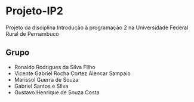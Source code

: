 # Projeto-IP2
Projeto da disciplina Introdução à programação 2 na Universidade Federal Rural de Pernambuco

## Grupo
* Ronaldo Rodrigues da Silva FIlho
* Vicente Gabriel Rocha Cortez Alencar Sampaio
* Marissol Guerra de Souza
* Gabriel Santos e Silva
* Gustavo Henrique de Souza Costa
